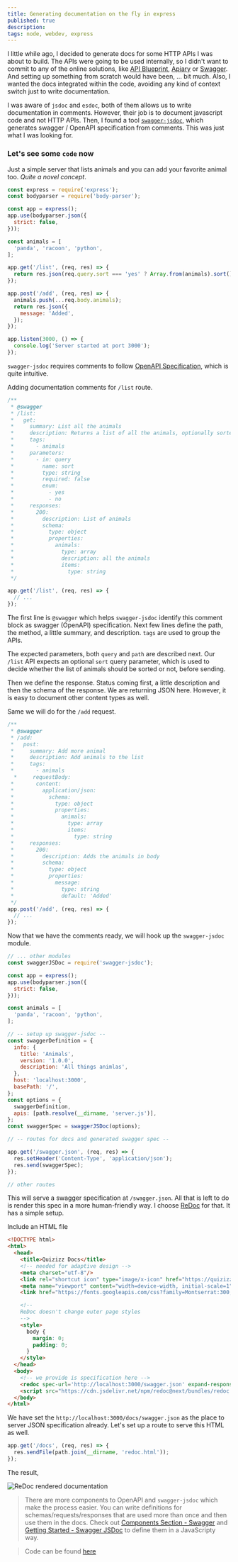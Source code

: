 ```yaml
---
title: Generating documentation on the fly in express
published: true
description: 
tags: node, webdev, express
---
```



I little while ago, I decided to generate docs for some HTTP APIs I was about to build. The APIs were going to be used internally, so I didn't want to commit to any of the online solutions, like [API Blueprint](https://apiblueprint.org/), [Apiary](https://apiary.io/) or [Swagger](https://swagger.io/). And setting up something from scratch would have been, ... bit much. Also, I wanted the docs integrated within the code, avoiding any kind of context switch just to write documentation.


I was aware of `jsdoc` and `esdoc`, both of them allows us to write documentation in comments. However, their job is to document javascript code and not HTTP APIs. Then, I found a tool [`swagger-jsdoc`](`https://github.com/Surnet/swagger-jsdoc`), which generates swagger / OpenAPI specification from comments. This was just what I was looking for.


### Let's see some `code` now

Just a simple server that lists animals and you can add your favorite animal too. _Quite a novel concept_.

```js
const express = require('express');
const bodyparser = require('body-parser');

const app = express();
app.use(bodyparser.json({
  strict: false,
}));

const animals = [
  'panda', 'racoon', 'python',
];

app.get('/list', (req, res) => {
  return res.json(req.query.sort === 'yes' ? Array.from(animals).sort() : animals); // why is .sort inplace 😠
});

app.post('/add', (req, res) => {
  animals.push(...req.body.animals);
  return res.json({
    message: 'Added',
  });
});

app.listen(3000, () => {
  console.log('Server started at port 3000');
});
```

`swagger-jsdoc` requires comments to follow [OpenAPI Specification](https://swagger.io/docs/specification/about/), which is quite intuitive.

Adding documentation comments for `/list` route.

```js
/**
 * @swagger
 * /list:
 *   get:
 *     summary: List all the animals
 *     description: Returns a list of all the animals, optionally sorted
 *     tags:
 *       - animals
 *     parameters:
 *       - in: query
 *         name: sort
 *         type: string
 *         required: false
 *         enum:
 *           - yes
 *           - no
 *     responses:
 *       200:
 *         description: List of animals
 *         schema:
 *           type: object
 *           properties:
 *             animals:
 *               type: array
 *               description: all the animals
 *               items:
 *                 type: string
 */

app.get('/list', (req, res) => {
  // ...
});

```

The first line is `@swagger` which helps `swagger-jsdoc` identify this comment block as swagger (OpenAPI) specification. Next few lines define the path, the method, a little summary, and description. `tags` are used to group the APIs.

The expected parameters, both `query` and `path` are described next. Our `/list` API expects an optional `sort` query parameter, which is used to decide whether the list of animals should be sorted or not, before sending.

Then we define the response. Status coming first, a little description and then the schema of the response. We are returning JSON here. However, it is easy to document other content types as well.

Same we will do for the `/add` request.

```js
/**
 * @swagger
 * /add:
 *   post:
 *     summary: Add more animal
 *     description: Add animals to the list
 *     tags:
 *       - animals
  *     requestBody:
 *       content:
 *         application/json:
 *           schema:
 *             type: object
 *             properties:
 *               animals:
 *                 type: array
 *                 items:
 *                   type: string
 *     responses:
 *       200:
 *         description: Adds the animals in body
 *         schema:
 *           type: object
 *           properties:
 *             message:
 *               type: string
 *               default: 'Added'
 */
app.post('/add', (req, res) => {
  // ...
});

```

Now that we have the comments ready, we will hook up the `swagger-jsdoc` module.

```js
// ... other modules
const swaggerJSDoc = require('swagger-jsdoc');

const app = express();
app.use(bodyparser.json({
  strict: false,
}));

const animals = [
  'panda', 'racoon', 'python',
];

// -- setup up swagger-jsdoc --
const swaggerDefinition = {
  info: {
    title: 'Animals',
    version: '1.0.0',
    description: 'All things animlas',
  },
  host: 'localhost:3000',
  basePath: '/',
};
const options = {
  swaggerDefinition,
  apis: [path.resolve(__dirname, 'server.js')],
};
const swaggerSpec = swaggerJSDoc(options);

// -- routes for docs and generated swagger spec --

app.get('/swagger.json', (req, res) => {
  res.setHeader('Content-Type', 'application/json');
  res.send(swaggerSpec);
});

// other routes
```

This will serve a swagger specification at `/swagger.json`. All that is left to do is render this spec in a more human-friendly way. I choose [ReDoc](https://github.com/Rebilly/ReDoc) for that. It has a simple setup.

Include an HTML file

```html
<!DOCTYPE html>
<html>
  <head>
    <title>Quizizz Docs</title>
    <!-- needed for adaptive design -->
    <meta charset="utf-8"/>
    <link rel="shortcut icon" type="image/x-icon" href="https://quizizz.com/favicon.ico" />
    <meta name="viewport" content="width=device-width, initial-scale=1">
    <link href="https://fonts.googleapis.com/css?family=Montserrat:300,400,700|Roboto:300,400,700" rel="stylesheet">

    <!--
    ReDoc doesn't change outer page styles
    -->
    <style>
      body {
        margin: 0;
        padding: 0;
      }
    </style>
  </head>
  <body>
    <!-- we provide is specification here -->
    <redoc spec-url='http://localhost:3000/swagger.json' expand-responses="all"></redoc>
    <script src="https://cdn.jsdelivr.net/npm/redoc@next/bundles/redoc.standalone.js"> </script>
  </body>
</html>
```

We have set the `http://localhost:3000/docs/swagger.json` as the place to server JSON specification already. Let's set up a route to serve this HTML as well.

```js
app.get('/docs', (req, res) => {
  res.sendFile(path.join(__dirname, 'redoc.html'));
});
```

The result,

![ReDoc rendered documentation](https://i.imgur.com/QN1LULM.gif)

> There are more components to OpenAPI and `swagger-jsdoc` which make the process easier. You can write definitions for schemas/requests/responses that are used more than once and then use them in the docs. Check out [Components Section - Swagger](https://swagger.io/docs/specification/components/) and [Getting Started - Swagger JSDoc](https://github.com/Surnet/swagger-jsdoc/blob/master/docs/GETTING-STARTED.md) to define them in a JavaScripty way.

> Code can be found [here](https://github.com/akshendra/akshendra.github.io/tree/master/docs-on-fly/code)


